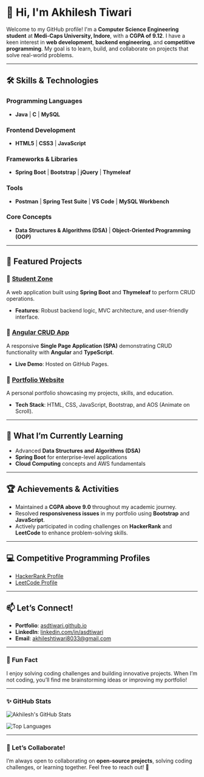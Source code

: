 # 👋 Hi, I'm Akhilesh Tiwari  

Welcome to my GitHub profile! I'm a **Computer Science Engineering student** at **Medi-Caps University, Indore**, with a **CGPA of 9.12**. I have a keen interest in **web development**, **backend engineering**, and **competitive programming**. My goal is to learn, build, and collaborate on projects that solve real-world problems.

---

## 🛠️ Skills & Technologies

### **Programming Languages**
- **Java** | **C** | **MySQL**

### **Frontend Development**
- **HTML5** | **CSS3** | **JavaScript**

### **Frameworks & Libraries**
- **Spring Boot** | **Bootstrap** | **jQuery** | **Thymeleaf**

### **Tools**
- **Postman** | **Spring Test Suite** | **VS Code** | **MySQL Workbench**

### **Core Concepts**
- **Data Structures & Algorithms (DSA)** | **Object-Oriented Programming (OOP)**

---

## 🌟 Featured Projects

### 📌 [Student Zone](https://github.com/asdtiwari/studentZone)
A web application built using **Spring Boot** and **Thymeleaf** to perform CRUD operations.  
- **Features**: Robust backend logic, MVC architecture, and user-friendly interface.

### 📌 [Angular CRUD App](https://asdtiwari.github.io/angularCrudOperation)
A responsive **Single Page Application (SPA)** demonstrating CRUD functionality with **Angular** and **TypeScript**.  
- **Live Demo**: Hosted on GitHub Pages.

### 📌 [Portfolio Website](https://asdtiwari.github.io)
A personal portfolio showcasing my projects, skills, and education.  
- **Tech Stack**: HTML, CSS, JavaScript, Bootstrap, and AOS (Animate on Scroll).

---

## 🚀 What I’m Currently Learning
- Advanced **Data Structures and Algorithms (DSA)**  
- **Spring Boot** for enterprise-level applications  
- **Cloud Computing** concepts and AWS fundamentals  

---

## 🏆 Achievements & Activities
- Maintained a **CGPA above 9.0** throughout my academic journey.  
- Resolved **responsiveness issues** in my portfolio using **Bootstrap** and **JavaScript**.  
- Actively participated in coding challenges on **HackerRank** and **LeetCode** to enhance problem-solving skills.

---

## 💻 Competitive Programming Profiles
- [HackerRank Profile](https://www.hackerrank.com/asdtiwari)  
- [LeetCode Profile](https://leetcode.com/u/asdtiwari/)

---

## 📫 Let’s Connect!
- **Portfolio**: [asdtiwari.github.io](https://asdtiwari.github.io)  
- **LinkedIn**: [linkedin.com/in/asdtiwari](https://linkedin.com/in/asdtiwari)  
- **Email**: [akhileshtiwari8033@gmail.com](mailto:akhileshtiwari8033@gmail.com)  

---

### 🌟 Fun Fact
I enjoy solving coding challenges and building innovative projects. When I’m not coding, you’ll find me brainstorming ideas or improving my portfolio!

---

### ✨ GitHub Stats

![Akhilesh's GitHub Stats](https://github-readme-stats.vercel.app/api?username=asdtiwari&show_icons=true&theme=tokyonight)

![Top Languages](https://github-readme-stats.vercel.app/api/top-langs/?username=asdtiwari&layout=compact&theme=tokyonight)

---

### 💬 Let’s Collaborate!
I’m always open to collaborating on **open-source projects**, solving coding challenges, or learning together. Feel free to reach out! 🚀


<!---
asdtiwari/asdtiwari is a ✨ special ✨ repository because its `README.md` (this file) appears on your GitHub profile.
You can click the Preview link to take a look at your changes.
--->
